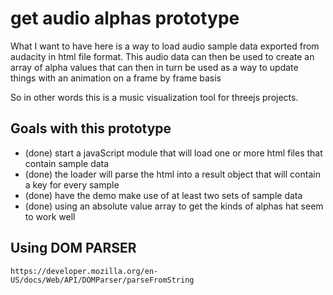 # get audio alphas prototype

What I want to have here is a way to load audio sample data exported from audacity in html file format. This audio data can then be used to create an array of alpha values that can then in turn be used as a way to update things with an animation on a frame by frame basis

So in other words this is a music visualization tool for threejs projects.

## Goals with this prototype

* (done) start a javaScript module that will load one or more html files that contain sample data
* (done) the loader will parse the html into a result object that will contain a key for every sample
* (done) have the demo make use of at least two sets of sample data
* (done) using an absolute value array to get the kinds of alphas hat seem to work well

## Using DOM PARSER

```
https://developer.mozilla.org/en-US/docs/Web/API/DOMParser/parseFromString
```